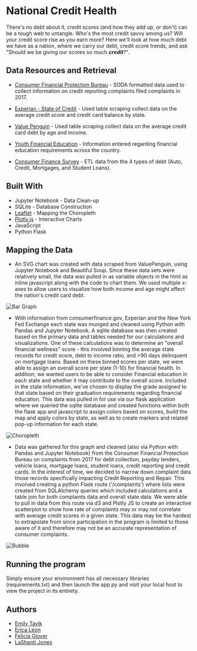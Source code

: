 # National Credit Health

There's no debt about it, credit scores (and how they add up, or don't) can be a tough web to untangle. Who's the most credit savvy among us? Will your credit score rise as you earn more? Here we'll look at how much debt we have as a nation, where we carry our debt, credit score trends, and ask "Should we be giving our scores so much **_credit_**?". 


## Data Resources and Retrieval

* [Consumer Financial Protection Bureau](https://data.consumerfinance.gov/dataset/Consumer-Complaints/s6ew-h6mp) - SODA formatted data used to collect information on credit reporting complaints filed complaints in 2017. 

* [Experian - State of Credit](https://www.experian.com/blogs/ask-experian/state-of-credit/) -  Used table scraping collect data on the average credit score and credit card balance by state.

* [Value Penguin](https://www.valuepenguin.com/average-credit-card-debt) - Used table scraping collect data on the average credit card debt by age and income. 

* [Youth Financial Education](https://files.consumerfinance.gov/f/documents/cfpb_youth-financial-education_lit-review.pdf) - Information entered regarding financial education requirements across the country.

* [Consumer Finance Survey](https://www.federalreserve.gov/econres/scfindex.htm) - ETL data from the 4 types of debt (Auto, Credit, Mortgages, and Student Loans). 


## Built With

- Jupyter Notebook - Data Clean-up
- SQLite - Database Construction
- [Leaflet](https://leafletjs.com/) - Mapping the Choropleth
- [Plotly.js](https://plot.ly/javascript/) - Interactive Charts
- JavaScript
- Python Flask


## Mapping the Data

* An SVG chart was created with data scraped from ValuePenguin, using Jupyter Notebook and Beautiful Soup. Since these data sets were relatively small, the data was pulled in as variable objects in the html as inline javascript along with the code to chart them. We used multiple x-axes to allow users to visualize how both income and age might affect the nation's credit card debt.

![Bar Graph](https://github.com/emilyt1985/national_credit_health/blob/master/app/static/img/CCdebt.gif "barGraph")

* With information from consumerfinance.gov, Experian and the New York Fed Exchange each state was munged and cleaned using Python with Pandas and Jupyter Notebook. A sqlite database was then created based on the primary data and tables needed for our calculations and visualizations. One of these calculations was to determine an "overall financial wellness" score - this involved binning the average state records for credit score, debt to income ratio, and >90 days delinquent on mortgage loans. Based on these binned scores per state, we were able to assign an overall score per state (1-10) for financial health. In addition, we wanted users to be able to consider Financial education in each state and whether it may contribute to the overall score. Included in the state information, we've chosen to display the grade assigned to that state based on their graduation requirements regarding financial education. This data was pulled in for use via our flask application where we queried the sqlite database and created functions within both the flask app and javascript to assign colors based on scores, build the map and apply colors by state, as well as to create markers and related pop-up information for each state.

![Choropleth](https://github.com/emilyt1985/national_credit_health/blob/master/app/static/img/CHealth.gif)

* Data was gathered for this graph and cleaned (also via Python with Pandas and Jupyter Notebook) from the Consumer Financial Protection Bureau on complaints from 2017 for debt collection, payday lenders, vehicle loans, mortgage loans, student loans, credit reporting and credit cards. In the interest of time, we decided to narrow down complaint data those records specifically impacting Credit Reporting and Repair. This involved creating a python Flask route ('/complaints') where lists were created from SQLAlchemy queries which included calculations and a table join for both complaints data and overall state data. We were able to pull in data from this route via d3 and Plotly JS to create an interactive scatterplot to show how rate of complaints may or may not correlate with average credit scores in a given state. This data may be the hardest to extrapolate from since participation in the program is limited to those aware of it and therefore may not be an accurate representation of consumer complaints.

![Bubble](https://github.com/emilyt1985/national_credit_health/blob/master/app/static/img/D3.gif)

## Running the program

Simply ensure your environment has all necessary libraries (requirements.txt) and then launch the app.py and visit your local host to view the project in its entirety. 


## Authors

- [Emily Tavik](https://github.com/emilyt1985) 
- [Erica Leon](https://github.com/ericaleon)
- [Felicia Glover](https://github.com/fglover)
- [LaShanti Jones](https://github.com/LJonesCE) 

